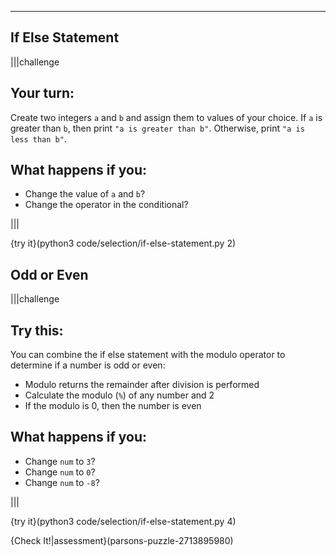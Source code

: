 ----------

## If Else Statement

|||challenge
## Your turn:
Create two integers `a` and `b` and assign them to values of your choice. If `a` is greater than `b`, then print `"a is greater than b"`. Otherwise, print `"a is less than b"`.

## What happens if you:
* Change the value of `a` and `b`?
* Change the operator in the conditional?

|||

{try it}(python3 code/selection/if-else-statement.py 2)

## Odd or Even

|||challenge
## Try this:
You can combine the if else statement with the modulo operator to determine if a number is odd or even:

* Modulo returns the remainder after division is performed
* Calculate the modulo (`%`) of any number and 2
* If the modulo is 0, then the number is even

## What happens if you:
* Change `num` to `3`?
* Change `num` to `0`?
* Change `num` to `-8`? 

|||

{try it}(python3 code/selection/if-else-statement.py 4)

{Check It!|assessment}(parsons-puzzle-2713895980)

